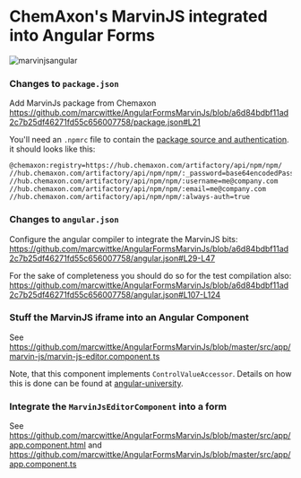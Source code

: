 # ChemAxon's MarvinJS integrated into Angular Forms
![marvinjsangular](https://user-images.githubusercontent.com/4075651/151230720-83c44bca-0d30-4436-98c4-13090e88e6c2.gif)

### Changes to `package.json`
Add MarvinJs package from Chemaxon
https://github.com/marcwittke/AngularFormsMarvinJs/blob/a6d84bdbf11ad2c7b25df46271fd55c656007758/package.json#L21

You'll need an `.npmrc` file to contain the [package source and authentication](https://docs.chemaxon.com/display/docs/public-repository.md#src-1806243-publicrepository-npm). it should looks like this:

```
@chemaxon:registry=https://hub.chemaxon.com/artifactory/api/npm/npm/
//hub.chemaxon.com/artifactory/api/npm/npm/:_password=base64encodedPassword
//hub.chemaxon.com/artifactory/api/npm/npm/:username=me@company.com
//hub.chemaxon.com/artifactory/api/npm/npm/:email=me@company.com
//hub.chemaxon.com/artifactory/api/npm/npm/:always-auth=true
```

### Changes to `angular.json`
Configure the angular compiler to integrate the MarvinJS bits:
https://github.com/marcwittke/AngularFormsMarvinJs/blob/a6d84bdbf11ad2c7b25df46271fd55c656007758/angular.json#L29-L47

For the sake of completeness you should do so for the test compilation also:
https://github.com/marcwittke/AngularFormsMarvinJs/blob/a6d84bdbf11ad2c7b25df46271fd55c656007758/angular.json#L107-L124


### Stuff the MarvinJS iframe into an Angular Component
See https://github.com/marcwittke/AngularFormsMarvinJs/blob/master/src/app/marvin-js/marvin-js-editor.component.ts

Note, that this component implements `ControlValueAccessor`. Details on how this is done can be found at [angular-university](https://blog.angular-university.io/angular-custom-form-controls/).

### Integrate the `MarvinJsEditorComponent` into a form
See https://github.com/marcwittke/AngularFormsMarvinJs/blob/master/src/app/app.component.html
and https://github.com/marcwittke/AngularFormsMarvinJs/blob/master/src/app/app.component.ts
